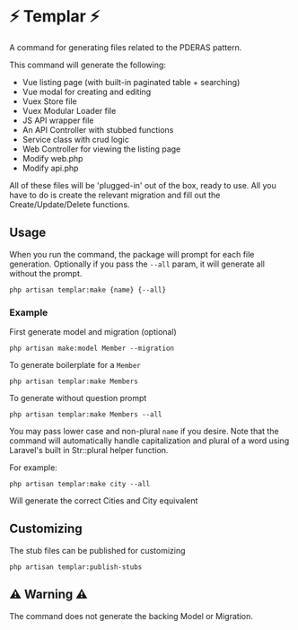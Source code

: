 # ⚡ Templar ⚡

A command for generating files related to the PDERAS pattern.

This command will generate the following:

- Vue listing page (with built-in paginated table + searching)
- Vue modal for creating and editing
- Vuex Store file
- Vuex Modular Loader file
- JS API wrapper file
- An API Controller with stubbed functions
- Service class with crud logic
- Web Controller for viewing the listing page
- Modify web.php
- Modify api.php

All of these files will be 'plugged-in' out of the box, ready to use. All you have to do is create the relevant migration and fill out the Create/Update/Delete functions.

## Usage
When you run the command, the package will prompt for each file generation. Optionally if you pass the `--all` param, it will generate all without the prompt.

`php artisan templar:make {name} {--all}`

### Example

First generate model and migration (optional)

`php artisan make:model Member --migration`

To generate boilerplate for a `Member`

`php artisan templar:make Members`

To generate without question prompt

`php artisan templar:make Members --all`

You may pass lower case and non-plural `name` if you desire. Note that the command will automatically handle capitalization and plural of a word using Laravel's built in Str::plural helper function.

For example:

`php artisan templar:make city --all`

Will generate the correct Cities and City equivalent

## Customizing ##
The stub files can be published for customizing

`php artisan templar:publish-stubs`

## ⚠️ Warning ⚠️
The command does not generate the backing Model or Migration.
